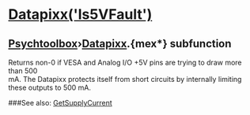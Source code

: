 # [Datapixx('Is5VFault')](Datapixx-Is5VFault) 
## [Psychtoolbox](Pyschtoolbox)&#8250;[Datapixx](Datapixx).{mex*} subfunction


Returns non-0 if VESA and Analog I/O +5V pins are trying to draw more than 500  
mA. The Datapixx protects itself from short circuits by internally limiting  
these outputs to 500 mA.  
  


###See also:
[GetSupplyCurrent](Datapixx-GetSupplyCurrent)

